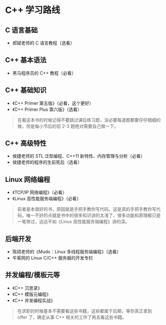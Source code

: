 # C++ 学习路线

## C 语言基础

- 郝斌老师的 C 语言教程（选看）

## C++ 基本语法

- 黑马程序员的 C++ 教程（必看）

## C++ 基础知识

- 《C++ Primer 第五版》（必看，这个更好）
- 《C++ Primer Plus 第六版》（选看）

> 在看这本书的时候记得不要跳过课后练习题，没必要每道题都要仔仔细细的做，但是每小节后的前 2-3 题绝对需要自己做一下。

## C++ 高级特性

- 侯捷老师的 STL 泛型编程、C++11 新特性、内存管理与分析（必看）
- 侯捷老师的程序的生前死后（选看）

## Linux 网络编程

- 《TCP/IP 网络编程》（必看）
- 《Linux 高性能服务端编程》（必看）

> 前者是本很好的书，原因就是手把手教你写代码，这是真的手把手教你写代码，唯一不好的点就是书中的很多知识讲的太浅了，很多功能和原理都只是一笔带过，远远不如《Linux 高性能服务端编程》讲的深。

## 后端开发

- 陈硕老师的《Mudo：Linux 多线程服务端编程》（选看）
- 牛客网的 Linux C/C++ 服务器的开发专栏

## 并发编程/模板元等

- 《C++ 沉思录》
- 《C++ 模版元编程》
- 《C++ 并发编程实战》

> 在求职的时候基本不需要看这些书籍，这些都属于后期，等你真正拿到 offer 了，确定从事 C++ 相关的工作了再去看这些书籍。